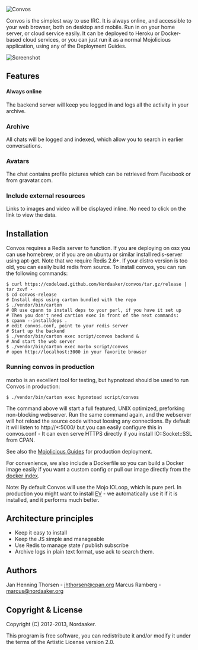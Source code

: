 ![Convos](http://convos.by/images/logo.png)

Convos is the simplest way to use IRC. It is always online, and accessible to your web browser, both on desktop and mobile. Run in on your home server, or cloud service easily. It can be deployed to Heroku or Docker-based cloud services, or you can just run it as a normal Mojolicious application, using any of the Deployment Guides.

![Screenshot](http://convos.by/images/screenshot.jpg)

## Features 
#### Always online
The backend server will keep you logged in and logs all the activity in your archive.

### Archive
All chats will be logged and indexed, which allow you to search in earlier conversations.

### Avatars
The chat contains profile pictures which can be retrieved from Facebook or from gravatar.com.

### Include external resources
Links to images and video will be displayed inline. No need to click on the link to view the data.

## Installation
Convos requires a Redis server to function. If you are deploying on osx you can use homebrew, or if you are on ubuntu or similar install redis-server using apt-get. Note that we require Redis 2.6+. If your distro version is too old, you can easily build redis from source.
To install convos, you can run the following commands:

    $ curl https://codeload.github.com/Nordaaker/convos/tar.gz/release | tar zxvf -
    $ cd convos-release
    # Install deps using carton bundled with the repo 
    $ ./vendor/bin/carton
    # OR use cpanm to install deps to your perl, if you have it set up
    # Then you don't need cartion exec in front of the next commands:
    $ cpanm --installdeps .
    # edit convos.conf, point to your redis server
    # Start up the backend
    $ ./vendor/bin/carton exec script/convos backend &
    # And start the web server
    $ ./vendor/bin/carton exec morbo script/convos
    # open http://localhost:3000 in your favorite browser

### Running convos in production

morbo is an excellent tool for testing, but hypnotoad should be used to run Convos in production:

    $ ./vendor/bin/carton exec hypnotoad script/convos
The command above will start a full featured, UNIX optimized, preforking non-blocking webserver. Run the same command again, and the webserver will hot reload the source code without loosing any connections. By default it will listen to http://*:5000/ but you can easily configure this in convos.conf - It can even serve HTTPS directly if you install IO::Socket::SSL from CPAN.

See also the [Mojolicious Guides](http://mojolicio.us/perldoc/Mojolicious/Guides/Cookbook#DEPLOYMENT) for production deployment.

For convenience, we also include a Dockerfile so you can build a Docker image easily if you want a custom config or  pull our image directly from the [docker index](https://index.docker.io/u/nordaaker/convos/).

Note: By default Convos will use the Mojo IOLoop, which is pure perl. In production you might want to install [EV](https://metacpan.org/release/EV) - we automatically use it if it is installed, and it performs much better.

## Architecture principles
* Keep it easy to install
* Keep the JS simple and manageable
* Use Redis to manage state / publish subscribe
* Archive logs in plain text format, use ack to search them.


## Authors 
Jan Henning Thorsen - jhthorsen@cpan.org
Marcus Ramberg - marcus@nordaaker.org

## Copyright & License
Copyright (C) 2012-2013, Nordaaker.

This program is free software, you can redistribute it and/or modify it under the terms of the Artistic License version 2.0.
